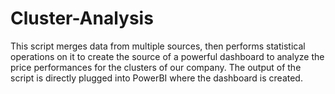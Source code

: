 # Cluster-Analysis
This script merges data from multiple sources, then performs statistical operations on it to create the source of a powerful dashboard to analyze the price performances for the clusters of our company. The output of the script is directly plugged into PowerBI where the dashboard is created.
